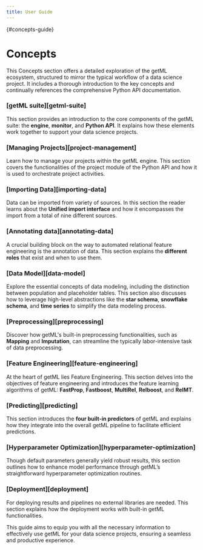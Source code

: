```yaml
---
title: User Guide
---
```


[](){#concepts-guide}
# Concepts

This Concepts section offers a detailed exploration of the getML ecosystem, structured to 
mirror the typical workflow of a data science project. It includes a thorough 
introduction to the key concepts and continually references the comprehensive 
Python API documentation.


### [getML suite][getml-suite]

This section provides an introduction to the core components of the getML suite: 
the **engine**, **monitor**, and **Python API**. It explains how these elements work 
together to 
support your data science projects.

### [Managing Projects][project-management]

Learn how to manage your projects within the getML engine. This section covers the 
functionalities of the project module of the Python API and how it is used to 
orchestrate project activities.

### [Importing Data][importing-data]

Data can be imported from variety of sources. In this section the reader learns about 
the **Unified import interface** and how it encompasses the import from a total of nine 
different sources. 

### [Annotating data][annotating-data]

A crucial building block on the way to automated relational feature engineering is 
the annotation of data. This section explains the **different roles** that exist and 
when to use them.

### [Data Model][data-model]

Explore the essential concepts of data modeling, including the distinction between 
population and placeholder tables. This section also discusses how to leverage 
high-level abstractions like the **star schema**, **snowflake schema**, and **time 
series** to 
simplify the data modeling process.

### [Preprocessing][preprocessing]

Discover how getML's built-in preprocessing functionalities, such as **Mapping** and 
**Imputation**, can streamline the typically labor-intensive task of data preprocessing.

### [Feature Engineering][feature-engineering]

At the heart of getML lies Feature Engineering. This section delves into the 
objectives of feature engineering and introduces the feature learning 
algorithms of getML: **FastProp**, **Fastboost**, **MultiRel**, **Relboost**, and 
**RelMT**.

### [Predicting][predicting]

This section introduces the **four built-in predictors** of getML and explains how they 
integrate into the overall getML pipeline to facilitate efficient predictions.

### [Hyperparameter Optimization][hyperparameter-optimization]

Though default parameters generally yield robust results, this section outlines how to
enhance model performance through getML’s straightforward hyperparameter optimization 
routines.

### [Deployment][deployment]

For deploying results and pipelines no external libraries are needed. This section
explains how the deployment works with built-in getML functionalities.

This guide aims to equip you with all the necessary information to effectively use 
getML for your data science projects, ensuring a seamless and productive experience.
